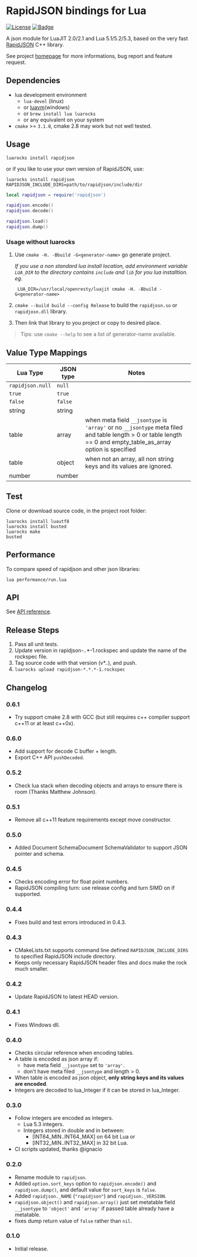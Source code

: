# RapidJSON bindings for Lua

[![License](http://img.shields.io/badge/License-MIT-brightgreen.svg)](LICENSE)
[![Badge][]][Actions]


A json module for LuaJIT 2.0/2.1 and Lua 5.1/5.2/5.3,
based on the very fast [RapidJSON][] C++ library.

See project [homepage][] for more informations,
bug report and feature request.

## Dependencies

* lua development environment
    * `lua-devel` (linux) 
    * or [luavm](https://github.com/xpol/luavm)(windows)
    * or `brew install lua luarocks` 
    * or any equivalent on your system
* `cmake` >= `3.1.0`, cmake 2.8 may work but not well tested.

## Usage

    luarocks install rapidjson

or if you like to use your own version of RapidJSON, use:

    luarocks install rapidjson RAPIDJSON_INCLUDE_DIRS=path/to/rapidjson/include/dir

```Lua
local rapidjson = require('rapidjson')

rapidjson.encode()
rapidjson.decode()

rapidjson.load()
rapidjson.dump()
```

### Usage without luarocks

1. Use `cmake -H. -Bbuild -G<generator-name>` go generate project.

    *If you use a non standard lua install location, add environment variable `LUA_DIR` to the directory contains `include` and `lib` for you lua installtion. eg.*

        LUA_DIR=/usr/local/openresty/luajit cmake -H. -Bbuild -G<generator-name>

2. `cmake --build build --config Release` to build the `rapidjosn.so` or `rapidjosn.dll` library.

3. Then link that library to you project or copy to desired place.

> Tips: use `cmake --help` to see a list of generator-name available.

## Value Type Mappings

Lua Type          | JSON type    | Notes
------------------|--------------|----------------------
`rapidjson.null`  |`null`        |
`true`            |`true`        |
`false`           |`false`       |
string            |string        |
table             |array         |when meta field `__jsontype` is `'array'` or no `__jsontype` meta filed and table length > 0 or table length == 0 and empty_table_as_array option is specified
table             |object        |when not an array, all non string keys and its values are ignored.
number            |number        |

## Test

Clone or download source code, in the project root folder:

    luarocks install luautf8
    luarocks install busted
    luarocks make
    busted

## Performance

To compare speed of rapidjson and other json libraries:

    lua performance/run.lua


## API

See [API reference](API.md).

## Release Steps

1. Pass all unit tests.
2. Update version in rapidjson-*.*.*-1.rockspec and update the name of the rockspec file.
3. Tag source code with that version (v*.*.*), and push.
4. `luarocks upload rapidjson-*.*.*-1.rockspec`

## Changelog

### 0.6.1

* Try support cmake 2.8 with GCC (but still requires c++ compiler support c++11 or at least c++0x).

### 0.6.0

* Add support for decode C buffer + length.
* Export C++ API `pushDecoded`.

### 0.5.2

* Check lua stack when decoding objects and arrays to ensure there is room (Thanks Matthew Johnson).

### 0.5.1

* Remove all c++11 feature requirements except move constructor.

### 0.5.0

* Added Document SchemaDocument SchemaValidator to support JSON pointer and schema.

### 0.4.5

* Checks encoding error for float point numbers.
* RapidJSON compiling turn: use release config and turn SIMD on if supported.

### 0.4.4

* Fixes build and test errors introduced in 0.4.3.

### 0.4.3

* CMakeLists.txt supports command line defined `RAPIDJSON_INCLUDE_DIRS` to specified RapidJSON include directory.
* Keeps only necessary RapidJSON header files and docs make the rock much smaller.

### 0.4.2

* Update RapidJSON to latest HEAD version.

### 0.4.1

* Fixes Windows dll.

### 0.4.0

* Checks circular reference when encoding tables.
* A table is encoded as json array if:
  - have meta field `__jsontype` set to `'array'`.
  - don't have meta filed `__jsontype` and length > 0.
* When table is encoded as json object, **only string keys and its values are encoded**.
* Integers are decoded to lua_Integer if it can be stored in lua_Integer.

### 0.3.0

* Follow integers are encoded as integers.
  - Lua 5.3 integers.
  - Integers stored in double and in between:
    - [INT64_MIN..INT64_MAX] on 64 bit Lua or
    - [INT32_MIN..INT32_MAX] in 32 bit Lua.
* CI scripts updated, thanks @ignacio

### 0.2.0

* Rename module to `rapidjson`.
* Added `option.sort_keys` option to `rapidjson.encode()` and `rapidjson.dump()`, and default value for `sort_keys` is `false`.
* Added `rapidjson._NAME` (`"rapidjson"`) and `rapidjson._VERSION`.
* `rapidjson.object()` and `rapidjson.array()` just set metatable field `__jsontype` to `'object'` and `'array'` if passed table already have a metatable.
* fixes dump return value of `false` rather than `nil`.

### 0.1.0

* Initial release.


[RapidJSON]: https://github.com/miloyip/rapidjson
[homepage]: https://github.com/xpol/lua-rapidjson
[Badge]: https://github.com/xpol/lua-rapidjson/workflows/CI/badge.svg
[Actions]: https://github.com/xpol/lua-rapidjson/actions?workflow=CI